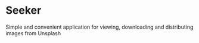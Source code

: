 # Seeker
Simple and convenient application for viewing, downloading and distributing images from Unsplash
